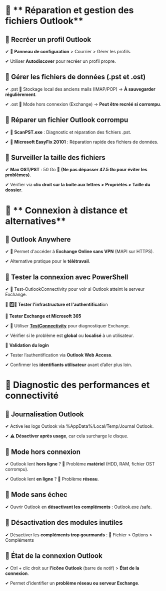 # 🔹 ** Réparation et gestion des fichiers Outlook**

## 📌 **Recréer un profil Outlook**

✔ 📌 **Panneau de configuration** > Courrier > Gérer les profils.

✔ Utiliser **Autodiscover** pour recréer un profil propre.


## 📌 **Gérer les fichiers de données (.pst et .ost)**

✔ .pst 📌 Stockage local des anciens mails (IMAP/POP) → **À sauvegarder régulièrement**.

✔ .ost 📌 Mode hors connexion (Exchange) → **Peut être recréé si corrompu**.


## 📌 **Réparer un fichier Outlook corrompu**

✔ 📌 **ScanPST.exe** : Diagnostic et réparation des fichiers .pst.

✔ 📌 **Microsoft EasyFix 20101** : Réparation rapide des fichiers de données.


## 📌 **Surveiller la taille des fichiers**

✔ **Max OST/PST** : 50 Go 📌 **(Ne pas dépasser 47.5 Go pour éviter les problèmes)**.

✔ Vérifier via **clic droit sur la boîte aux lettres > Propriétés > Taille du dossier**.


# 🔹 ** Connexion à distance et alternatives**

## 📌 **Outlook Anywhere**

✔ 📌 Permet d'accéder à **Exchange Online sans VPN** (MAPI sur HTTPS).

✔ Alternative pratique pour le **télétravail**.

## 📌 **Tester la connexion avec PowerShell**

✔ 📌 Test-OutlookConnectivity pour voir si Outlook atteint le serveur Exchange.

🔹 **1️⃣️⃣️ Tester l'infrastructure et l'authentificati**on

📌 **Tester Exchange et Microsoft 365**

✔ 🔗 Utiliser [**TestConnectivity**](https://testconnectivity.microsoft.com/) pour diagnostiquer Exchange.

✔ Vérifier si le problème est **global** ou **localisé** à un utilisateur.

📌 **Validation du login**

✔ Tester l’authentification via **Outlook Web Access**.

✔ Confirmer les **identifiants utilisateur** avant d’aller plus loin.



#  🔹 **Diagnostic des performances et connectivité**

## 📌 **Journalisation Outlook**

✔ Active les logs Outlook via %AppData%/Local/Temp/Journal Outlook.

✔ ⚠ **Désactiver après usage**, car cela surcharge le disque.


## 📌 **Mode hors connexion**

✔ Outlook lent **hors ligne** ? 📌 Problème **matériel** (HDD, RAM, fichier OST corrompu).

✔ Outlook lent **en ligne** ? 📌 Problème **réseau**.


## 📌 **Mode sans échec**

✔ Ouvrir Outlook en **désactivant les compléments** : Outlook.exe /safe.


## 📌 **Désactivation des modules inutiles**

✔ Désactiver les **compléments trop gourmands** : 🔹 Fichier > Options > Compléments


## 📌 **État de la connexion Outlook**

✔ Ctrl + clic droit sur **l'icône Outlook** (barre de notif) > **État de la connexion**.

✔ Permet d’identifier un **problème réseau ou serveur Exchange**.
